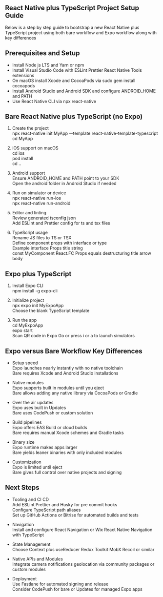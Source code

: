 ## React Native plus TypeScript Project Setup Guide

Below is a step by step guide to bootstrap a new React Native plus TypeScript project using both bare workflow and Expo workflow along with key differences

## Prerequisites and Setup

- Install Node js LTS and Yarn or npm  
- Install Visual Studio Code with ESLint Prettier React Native Tools extensions  
- On macOS install Xcode and CocoaPods via sudo gem install cocoapods  
- Install Android Studio and Android SDK and configure ANDROID_HOME and PATH  
- Use React Native CLI via npx react-native

## Bare React Native plus TypeScript (no Expo)

1. Create the project  
   npx react-native init MyApp --template react-native-template-typescript  
   cd MyApp

2. iOS support on macOS  
   cd ios  
   pod install  
   cd ..

3. Android support  
   Ensure ANDROID_HOME and PATH point to your SDK  
   Open the android folder in Android Studio if needed

4. Run on simulator or device  
   npx react-native run-ios  
   npx react-native run-android

5. Editor and linting  
   Review generated tsconfig json  
   Add ESLint and Prettier config for ts and tsx files

6. TypeScript usage  
   Rename JS files to TS or TSX  
   Define component props with interface or type  
   Example interface Props title string  
   const MyComponent React.FC Props equals destructuring title arrow body

## Expo plus TypeScript

1. Install Expo CLI  
   npm install -g expo-cli

2. Initialize project  
   npx expo init MyExpoApp  
   Choose the blank TypeScript template

3. Run the app  
   cd MyExpoApp  
   expo start  
   Scan QR code in Expo Go or press i or a to launch simulators

## Expo versus Bare Workflow Key Differences

- Setup speed  
  Expo launches nearly instantly with no native toolchain  
  Bare requires Xcode and Android Studio installations

- Native modules  
  Expo supports built in modules until you eject  
  Bare allows adding any native library via CocoaPods or Gradle

- Over the air updates  
  Expo uses built in Updates  
  Bare uses CodePush or custom solution

- Build pipelines  
  Expo offers EAS Build or cloud builds  
  Bare requires manual Xcode schemes and Gradle tasks

- Binary size  
  Expo runtime makes apps larger  
  Bare yields leaner binaries with only included modules

- Customization  
  Expo is limited until eject  
  Bare gives full control over native projects and signing

## Next Steps

- Tooling and CI CD  
  Add ESLint Prettier and Husky for pre commit hooks  
  Configure TypeScript path aliases  
  Set up GitHub Actions or Bitrise for automated builds and tests

- Navigation  
  Install and configure React Navigation or Wix React Native Navigation with TypeScript

- State Management  
  Choose Context plus useReducer Redux Toolkit MobX Recoil or similar

- Native APIs and Modules  
  Integrate camera notifications geolocation via community packages or custom modules

- Deployment  
  Use Fastlane for automated signing and release  
  Consider CodePush for bare or Updates for managed Expo apps